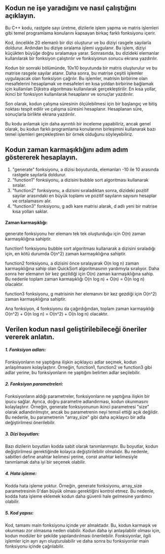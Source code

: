 ## Kodun ne işe yaradığını ve nasıl çalıştığını açıklayın.

Bu C++ kodu, rastgele sayı üretme, dizilerle işlem yapma ve matris işlemleri gibi temel programlama konularını kapsayan birkaç farklı fonksiyonu içerir.

Kod, öncelikle 20 elemanlı bir dizi oluşturur ve bu diziyi rasgele sayılarla doldurur. Ardından bu diziye sıralama işlemi uygulanır. Bu işlem, diziyi küçükten büyüğe doğru sıralamaya yarar. Sonrasında, bu dizideki elemanlar kullanılarak bir fonksiyon çalıştırılır ve fonksiyonun sonucu ekrana yazdırılır.

Kodun bir sonraki bölümünde, 10x10 boyutunda bir matris oluşturulur ve bu matrise rasgele sayılar atanır. Daha sonra, bu matrise çeşitli işlemler uygulayacak olan fonksiyon çağrılır. Bu işlemler, matrisin birbirine olan mesafelerini hesaplamak ve mesafeleri en kısa yoldan birbirine bağlamak için kullanılan Dijkstra algoritması kullanılarak gerçekleştirilir. En kısa yollar, ikinci bir fonksiyon kullanılarak hesaplanır ve sonuçlar yazdırılır.

Son olarak, kodun çalışma süresinin ölçülebilmesi için bir başlangıç ve bitiş noktası tespit edilir ve çalışma süresini hesaplanır. Hesaplanan süre, sonuçlarla birlikte ekrana yazdırılır.

Bu kodu anlamak için daha ayrıntılı bir inceleme yapabiliriz, ancak genel olarak, bu kodun farklı programlama konularının birleşimini kullanarak bazı temel işlemleri gerçekleştiren bir örnek olduğunu söyleyebiliriz.

## Kodun zaman karmaşıklığını adım adım göstererek hesaplayın.

1. "generate" fonksiyonu, a dizisi boyutunda, elemanları -10 ile 10 arasında rastgele sayılarla doldurur.
2. "function1" fonksiyonu, a dizisini bubble sort algoritması kullanarak sıralar.
3. "function2" fonksiyonu, a dizisini sıraladıktan sonra, dizideki pozitif sayılar arasındaki en büyük toplamı ve pozitif sayıların sayısını hesaplar ve ortalamasını alır.
4. "function3" fonksiyonu, g adlı kare matrisi alarak, d adlı yeni bir matrise kısa yolları saklar.

#### Zaman karmaşıklığı:

generate fonksiyonu her elemanı tek tek oluşturduğu için O(n) zaman karmaşıklığına sahiptir.

function1 fonksiyonu bubble sort algoritması kullanarak a dizisini sıraladığı için, en kötü durumda O(n^2) zaman karmaşıklığına sahiptir.

function2 fonksiyonu, a dizisini önce sıralayarak O(n log n) zaman karmaşıklığına sahip olan QuickSort algoritmasının yardımıyla sıralıyor. Daha sonra her elemanın bir kez gezildiği için O(n) zaman karmaşıklığına sahip. Bu nedenle toplam zaman karmaşıklığı O(n log n) + O(n) = O(n log n) olacaktır.

function3 fonksiyonu, g matrisinin her elemanını bir kez gezdiği için O(n^2) zaman karmaşıklığına sahiptir.

Ana fonksiyon, 4 fonksiyonu da çağırdığından, toplam zaman karmaşıklığı O(n^2) + O(n log n) = O(n^2) + O(n log n) olacaktır.

## Verilen kodun nasıl geliştirilebileceği öneriler vererek anlatın.

##### 1. Fonksiyon adları: 
Fonksiyonların ne yaptığına ilişkin açıklayıcı adlar seçmek, kodun anlaşılmasını kolaylaştırır. Örneğin, function1, function2 ve function3 gibi adlar yerine, bu fonksiyonların ne yaptığını belirten adlar seçilebilir.

##### 2. Fonksiyon parametreleri: 
Fonksiyonların aldığı parametreler, fonksiyonların ne yaptığına ilişkin bir ipucu sağlar. Ayrıca, doğru parametre adlandırması, kodun okunmasını kolaylaştırır. Örneğin, generate fonksiyonunun ikinci parametresi "size" olarak adlandırılmıştır, ancak bu parametrenin neyi temsil ettiği açık değildir. Bu nedenle, bu parametrenin "array_size" gibi daha açıklayıcı bir adla değiştirilmesi önerilebilir.

##### 3. Dizi boyutları: 
Bazı dizilerin boyutları kodda sabit olarak tanımlanmıştır. Bu boyutlar, kodun değiştirilmesi gerektiğinde kolayca değiştirilebilir olmalıdır. Bu nedenle, sabitleri define anahtar kelimesi yerine, const anahtar kelimesiyle tanımlamak daha iyi bir seçenek olabilir.

##### 4. Hata işleme: 
Kodda hata işleme yoktur. Örneğin, generate fonksiyonu, array_size parametresinin 0'dan büyük olması gerektiğini kontrol etmez. Bu nedenle, kodda hata işleme eklemek kodun daha güvenli hale gelmesine yardımcı olabilir.

##### 5. Kod yapısı:
Kod, tamamı main fonksiyonu içinde yer almaktadır. Bu, kodun karmaşık ve okunması zor olmasına neden olabilir. Kodun daha iyi anlaşılabilir olması için, kodun modüler bir şekilde yapılandırılması önerilebilir. Fonksiyonlar, ilgili işlemler için ayrı ayrı oluşturulabilir ve daha sonra bu fonksiyonlar main fonksiyonu içinde çağrılabilir.
